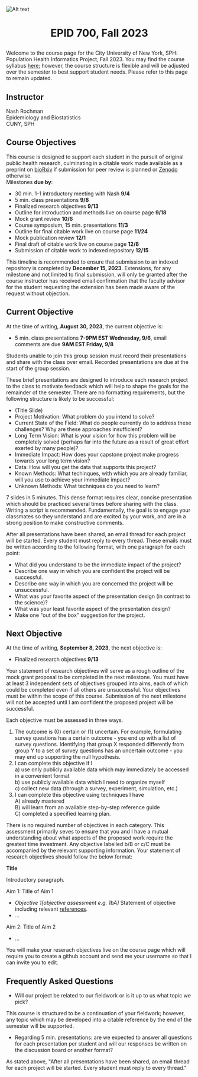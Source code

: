 ![Alt text](https://github.com/evoheal/EPID-700-Fall-2023/blob/main/CUNYbannerImage.png)
# <p align="center">EPID 700, Fall 2023</p>

Welcome to the course page for the City University of New York, SPH: Population Health Informatics Project, Fall 2023. You may find the course syllabus [here](https://github.com/evoheal/EPID-700-Fall-2023/blob/main/EPID%20700%20Syllabus%20Fall%202023.pdf); however, the course structure is flexible and will be adjusted over the semester to best support student needs. Please refer to this page to remain updated.

## Instructor
Nash Rochman<br/>
Epidemiology and Biostatistics<br/>
CUNY, SPH

## Course Objectives

This course is designed to support each student in the pursuit of original public health research, culminating in a citable work made available as a preprint on [bioRxiv](https://www.biorxiv.org/) if submission for peer review is planned or [Zenodo](https://zenodo.org/) otherwise.<br/>
Milestones **due by**:

* 30 min. 1-1 introductory meeting with Nash **9/4**
* 5 min. class presentations **9/8**
* Finalized research objectives **9/13**
* Outline for introduction and methods live on course page **9/18**
* Mock grant review **10/6**
* Course symposium, 15 min. presentations **11/3**
* Outline for final citable work live on course page **11/24**
* Mock publication review **12/1**
* Final draft of citable work live on course page **12/8**
* Submission of citable work to indexed repository **12/15**

This timeline is recommended to ensure that submission to an indexed repository is completed by **December 15, 2023**. Extensions, for any milestone and not limited to final submission, will only be granted after the course instructor has received email confirmation that the faculty advisor for the student requesting the extension has been made aware of the request without objection.

## Current Objective
At the time of writing, **August 30, 2023**, the current objective is:
* 5 min. class presentations **7-9PM EST Wednesday, 9/6**, email comments are due **9AM EST Friday, 9/8**

Students unable to join this group session must record their presentations and share with the class over email. Recorded presentations are due at the start of the group session.<br/>

These brief presentations are designed to introduce each research project to the class to motivate feedback which will help to shape the goals for the remainder of the semester. There are no formatting requirements, but the following structure is likely to be successful:

* (Title Slide)
* Project Motivation: What problem do you intend to solve?
* Current State of the Field: What do people currently do to address these challenges? Why are these approaches insufficient?
* Long Term Vision: What is your vision for how this problem will be completely solved (perhaps far into the future as a result of great effort exerted by many people)?
* Immediate Impact: How does your capstone project make progress towards your long term vision?
* Data: How will you get the data that supports this project?
* Known Methods: What techinques, with which you are already familiar, will you use to achieve your immediate impact?
* Unknown Methods: What techniques do you need to learn?

7 slides in 5 minutes. This dense format requires clear, concise presentation which should be practiced several times before sharing with the class. Writing a script is recommended. Fundamentally, the goal is to engage your classmates so they understand and are excited by your work, and are in a strong position to make constructive comments.<br/>

After all presentations have been shared, an email thread for each project will be started. Every student must reply to every thread. These emails must be written according to the following format, with one paragraph for each point:

* What did you understand to be the immediate impact of the project?
* Describe one way in which you are confident the project will be successful.
* Describe one way in which you are concerned the project will be unsuccessful.
* What was your favorite aspect of the presentation design (in contrast to the science)?
* What was your least favorite aspect of the presentation design?
* Make one "out of the box" suggestion for the project.


## Next Objective
At the time of writing, **September 8, 2023**, the next objective is:
* Finalized research objectives **9/13**

Your statement of research objectives will serve as a rough outline of the mock grant proposal to be completed in the next milestone. You must have at least 3 independent sets of objectives grouped into aims, each of which could be completed even if all others are unsuccessful. Your objectives must be within the scope of this course. Submission of the next milestone will not be accepted until I am confident the proposed project will be successful.</br>

Each objective must be assessed in three ways.</br>

1) The outcome is (0) certain or (1) uncertain. For example, formulating survey questions has a certain outcome - you end up with a list of survey questions. Identifying that group X responded differently from group Y to a set of survey questions has an uncertain outcome - you may end up supporting the null hypothesis.
2) I can complete this objective if I<br/>
   a) use only publicly available data which may immediately be accessed in a convenient format<br/>
   b) use publicly available data which I need to organize myself<br/>
   c) collect new data (through a survey, experiment, simulation, etc.)<br/>
4) I can complete this objective using techniques I have<br/>
   A) already mastered<br/>
   B) will learn from an available step-by-step reference guide<br/>
   C) completed a specified learning plan.<br/>

There is no required number of objectives in each category. This assessment primarily seves to ensure that you and I have a mutual understanding about what aspects of the proposed work require the greatest time investment. Any objective labelled b/B or c/C must be accompanied by the relevant supporting information. Your statement of research objectives should follow the below format:</br>

**Title**</br>

Introductory paragraph.</br>

Aim 1: Title of Aim 1

* *Objective 1[objective assessment e.g. 1bA]* Statement of objective including relevant [references](https://www.wikipedia.org/).
* ...

Aim 2: Title of Aim 2

* ...

You will make your reserach objectives live on the course page which will require you to create a github account and send me your username so that I can invite you to edit.






## Frequently Asked Questions
* Will our project be related to our fieldwork or is it up to us what topic we pick?

This course is structured to be a continuation of your fieldwork; however, any topic which may be developed into a citable reference by the end of the semester will be supported.

* Regarding 5 min. presentations: are we expected to answer all questions for each presentation per student and will our responses be written on the discussion board or another format?

As stated above, "After all presentations have been shared, an email thread for each project will be started. Every student must reply to every thread."
